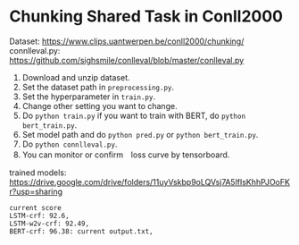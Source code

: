# Chunking Shared Task in Conll2000

Dataset: https://www.clips.uantwerpen.be/conll2000/chunking/  
connlleval.py: https://github.com/sighsmile/conlleval/blob/master/conlleval.py

1. Download and unzip dataset.
2. Set the dataset path in `preprocessing.py`.
3. Set the hyperparameter in `train.py`.
4. Change other setting you want to change.
5. Do `python train.py` if you want to train with BERT, do `python bert_train.py`. 
7. Set model path and do `python pred.py` or `python bert_train.py`.
8. Do `python connlleval.py`. 
9. You can monitor or confirm　loss curve by tensorboard.

trained models: https://drive.google.com/drive/folders/11uyVskbp9oLQVsj7A5lfIsKhhPJOoFKr?usp=sharing

    current score  
    LSTM-crf: 92.6,  
    LSTM-w2v-crf: 92.49,  
    BERT-crf: 96.38: current output.txt,
